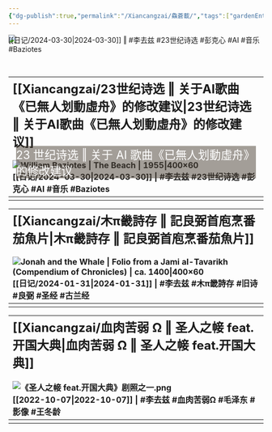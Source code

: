 ```yaml
---
{"dg-publish":true,"permalink":"/Xiancangzai/鱻蒼載/","tags":["gardenEntry"],"created":"2024-04-12T11:51:59.013+08:00"}
---
```



<a href="https://www.xiancangzai.com/Xiancangzai/23%E4%B8%96%E7%BA%AA%E8%AF%97%E9%80%89%20%E2%80%96%20%E5%85%B3%E4%BA%8EAI%E6%AD%8C%E6%9B%B2%E3%80%8A%E5%B7%B2%E7%84%A1%E4%BA%BA%E5%88%92%E5%8B%95%E8%99%9B%E8%88%9F%E3%80%8B%E7%9A%84%E4%BF%AE%E6%94%B9%E5%BB%BA%E8%AE%AE/"><div style="position: relative;"><img src="https://whitneymedia.org/assets/artwork/1202/56_12_cropped.jpeg" class="cropped1"><div style="position: absolute; z-index:2;left: 15px; right:15px;top: 220px;color:white;font-size:1.6em;background-color:rgba(74, 64, 53, 0.5);">23 世纪诗选 ‖ 关于 AI 歌曲《已無人划動虛舟》的修改建议</div></a>

<span style="position: relative; left: 0px; top: -30px">[[日记/2024-03-30\|2024-03-30]] ‖ #李去兹 #23世纪诗选 #彭克心 #AI #音乐 #Baziotes</span>

| <font size="5">[[Xiancangzai/23世纪诗选 ‖ 关于AI歌曲《已無人划動虛舟》的修改建议\|23世纪诗选 ‖ 关于AI歌曲《已無人划動虛舟》的修改建议]]</font><br><br>![William Baziotes \| The Beach \| 1955\|400×60](https://whitneymedia.org/assets/artwork/1202/56_12_cropped.jpeg)<br>[[日记/2024-03-30\|2024-03-30]]  \|  #李去兹  #23世纪诗选  #彭克心 #AI #音乐 #Baziotes |
|:-------------------------------------------------------------------------------------------------------------------------------------------------------------------------------------------------------------------------------------------- |
|                                                                                                                                                                                                                                               |

| <font size="5">[[Xiancangzai/木π畿詩存 ‖ 記良弼首庖烹番茄魚片\|木π畿詩存 ‖ 記良弼首庖烹番茄魚片]]</font><br><br>![Jonah and the Whale \| Folio from a Jami al-Tavarikh (Compendium of Chronicles) \| ca. 1400\|400×60](https://www.artbible.info/images/anoniem_jona_walvis_grt.jpg)<br>[[日记/2024-01-31\|2024-01-31]]  \|  #李去兹  #木π畿詩存 #旧诗 #良弼 #圣经 #古兰经 |
|:---------------------------------------------------------------------------------------------------------------------------------------------------------------------------------------------------------------------------------------------------------------------------- |
|                                                                                                                                                                                                                                                                               |

| <font size="5">[[Xiancangzai/血肉苦弱 Ω ‖ 圣人之帹 feat.开国大典\|血肉苦弱 Ω ‖ 圣人之帹 feat.开国大典]]</font><br><br>![《圣人之帹 feat.开国大典》剧照之一.png](/img/user/%E9%99%84%E4%BB%B6/%E9%99%84%E4%BB%B62024/%E3%80%8A%E5%9C%A3%E4%BA%BA%E4%B9%8B%E5%B8%B9%20feat.%E5%BC%80%E5%9B%BD%E5%A4%A7%E5%85%B8%E3%80%8B%E5%89%A7%E7%85%A7%E4%B9%8B%E4%B8%80.png)<br>[[2022-10-07\|2022-10-07]]  \|  #李去兹 #血肉苦弱Ω #毛泽东 #影像 #王冬龄  |
|:--------------------------------------------------------------------------------------------------------------------------------------- |
|                                                                                                                                          |
